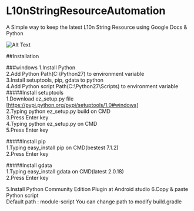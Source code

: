 # L10nStringResourceAutomation
A Simple way to keep the latest L10n String Resource using Google Docs & Python


![Alt Text](https://github.com/leeyc09/L10nStringResourceAutomation/blob/master/images/zz.png)

##Installation

###windows
1.Install Python  
2.Add Python Path(C:\Python27) to environment variable  
3.Install setuptools, pip, gdata to python  
4.Add Python script Path(C:\Python27\Scripts) to environment variable  
#####Install setuptools  
    1.Download ez_setup.py file [https://pypi.python.org/pypi/setuptools/1.0#windows]  
    2.Typing python ez_setup.py build on CMD    
    3.Press Enter key  
    4.Typing python ez_setup.py on CMD  
    5.Press Enter key  

#####Install pip  
    1.Typing easy_install pip on CMD(bestest 7.1.2)   
    2.Press Enter key  

#####Install gdata  
    1.Typing easy_install gdata on CMD(latest 2.0.18)  
    2.Press Enter key  

5.Install Python Community Edition Plugin at Android studio
6.Copy & paste Python script  
  Default path : module-script
  You can change path to modify build.gradle
